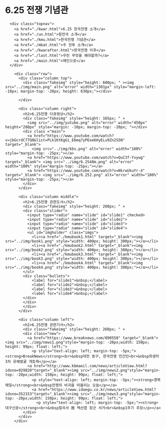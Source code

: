 <!DOCTYPE html>
<html lang="en">
<head>
    <meta charset="UTF-8">
    <meta http-equiv="X-UA-Compatible" content="IE=edge">
    <meta name="viewport" content="width=device-width, initial-scale=1.0">
    <title>6.25 한국전쟁 기념관</title>
    <link rel="stylesheet" href="../css/button.css">
    <link rel="stylesheet" href="../css/layout.css">
    <link rel="stylesheet" href="../css/maininline.css">
    <link rel="stylesheet" href="../css/slid.css">
</head>
<body>
    <div class="header">
        <h1>6.25 전쟁 기념관</h1>
      </div>
  
      <div class="topnav">
        <a href="./kwar.html">6.25 한국전쟁 소개</a>
        <a href="./un.html">참전국 소개</a>
        <a href="./kmu.html">한국전쟁 기념관</a>
        <a href="./mbat.html">주 전투 소개</a>
        <a href="./kwarafter.html">한국전쟁 이후</a>
        <a href="./last.html">우린 무엇을 해야할까?</a>
        <a href="./main.html">메인으로</a>
      </div>
      
        <div class="row">
          <div class="column top">
            <div class="fakeimg" style="height: 600px; " ><img src="../img/main.png" alt="error" width="1301px" style="margin-left: -10px; margin-top: -20px; height: 630px;"></div>
            
          </div>

          <div class="column right">
            <h2>6.25전쟁 다큐영상</h2>
            <div class="fakeimg" style="height: 165px; " >
              <img src="../img/yutube.png" alt="error" width="450px" height="280px" style="margin: -10px; margin-top: -20px; "></div>
            <div class ="main">
              <a href="https://www.youtube.com/watch?v=jbGcrdC77Q0&list=PLk1KtKgGi_E6mq7yPEoe6HyELu9Zn2S5N" target="_blank">
                <img src="../img/kbs.png" alt="error" width="100%" style="margin-top: -25px;"></a>
              <a href="https://www.youtube.com/watch?v=QuC3f-Yvywg" target="_blank"> <img src="../img/6.2548m.png" alt="error" width="100%" style="margin-top: -25px;"></a>
              <a href="https://www.youtube.com/watch?v=NkrwUkuYr-4" target="_blank"> <img src="../img/6.252.png" alt="error" width="100%" style="margin-top: -25px;"></a>                       
            </div>
          </div>
          
          <div class="column middle">
            <h2>6.25전쟁 관련도서</h2>
            <div class="fakeimg" style="height: 260px; " >
            <div class="slider">
              <input type="radio" name="slide" id="slide1" checked>
              <input type="radio" name="slide" id="slide2">
              <input type="radio" name="slide" id="slide3">
              <input type="radio" name="slide" id="slide4">
              <ul id="imgholder" class="imgs">
                <li><a href="./kmubook1.html" target="_blank"><img src="../img/book1.png" style="width: 400px; height: 300px;"></a></li>
                <li><a href="./kmubook2.html" target="_blank"><img src="../img/book2.png" style="width: 400px; height: 300px;"></a></li>
                <li><a href="./kmubook3.html" target="_blank"><img src="../img/book3.png" style="width: 400px; height: 300px;"></a></li>
                <li><a href="./kmubook4.html" target="_blank"><img src="../img/book4.png" style="width: 400px; height: 300px;"></a></li>
            </ul>
            <div class="bullets">
                <label for="slide1">&nbsp;</label>
                <label for="slide2">&nbsp;</label>
                <label for="slide3">&nbsp;</label>
                <label for="slide4">&nbsp;</label>
            </div>
            </div>
            </div>
          </div>
          
          <div class="column left">
            <h2>6.25전쟁 관련기사</h2>
            <div class="fakeimg" style="height: 260px; " >
            <div class="new">
              <a href="https://www.breaknews.com/890558" target="_blank"><img src="../img/news1.png"style="margin-top: -20px;width: 150px; height: 99px; float: left;">
                <p style="text-align: left; margin-top: -5px;"><strong>BreakNews</strong><br>&nbsp대전 동구, 한국전쟁 민간인<br>&nbsp희생자 3차 유해발굴 개토제</p></a>
              <a href="http://www.kbmaeil.com/news/articleView.html?idxno=929820"target="_blank"><img src="../img/news2.png"style="margin-top: -20px;width: 150px; height: 99px; float: left;">
                <p style="text-align: left; margin-top: -5px;"><strong>경북매일</strong><br>&nbsp전쟁의 비극을 떠올리는 오늘</p></a>
                <a href="https://www.idaegu.co.kr/news/articleView.html?idxno=352153"target="_blank"><img src="../img/news3.png"style="margin-top: -20px;width: 150px; height: 99px; float: left;">
                  <p style="text-align: left; margin-top: -5px;"><strong>대구신문</strong><br>&nbsp칠곡서 故 백선엽 장군 서거<br>&nbsp1주기 추모</p></a>
            </div>
          </div>
        </div>

</body>
</html>
